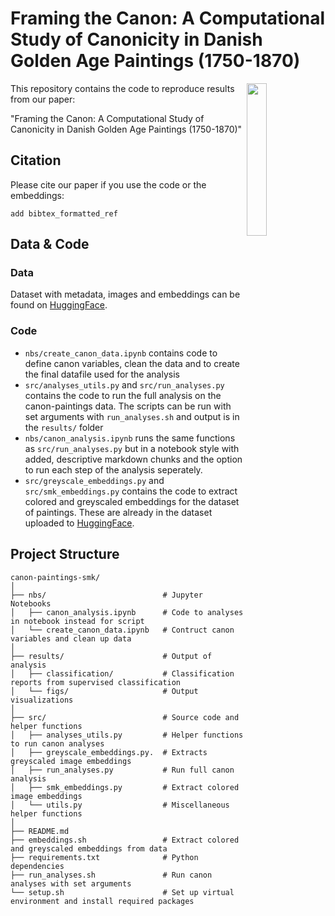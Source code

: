 # Framing the Canon: A Computational Study of Canonicity in Danish Golden Age Paintings (1750-1870)

<a href="https://chc.au.dk"><img src="https://github.com/centre-for-humanities-computing/intra/raw/main/images/onboarding/CHC_logo-turquoise-full-name.png" width="25%" align="right"/></a>
 

This repository contains the code to reproduce results from our paper:

"Framing the Canon: A Computational Study of Canonicity in Danish Golden Age Paintings (1750-1870)"

## Citation

Please cite our paper if you use the code or the embeddings: 

```
add bibtex_formatted_ref

```

## Data & Code

### Data

Dataset with metadata, images and embeddings can be found on [HuggingFace](https://huggingface.co/datasets/louisebrix/smk_canon_paintings).

### Code

- ```nbs/create_canon_data.ipynb``` contains code to define canon variables, clean the data and to create the final datafile used for the analysis
- ```src/analyses_utils.py``` and ```src/run_analyses.py``` contains the code to run the full analysis on the canon-paintings data. The scripts can be run with set arguments with ```run_analyses.sh``` and output is in the ```results/``` folder
- ```nbs/canon_analysis.ipynb``` runs the same functions as ```src/run_analyses.py``` but in a notebook style with added, descriptive markdown chunks and the option to run each step of the analysis seperately.
- ```src/greyscale_embeddings.py``` and ```src/smk_embeddings.py``` contains the code to extract colored and greyscaled embeddings for the dataset of paintings. These are already in the dataset uploaded to [HuggingFace](https://huggingface.co/datasets/louisebrix/smk_canon_paintings).

## Project Structure

```
canon-paintings-smk/
│
├── nbs/                          # Jupyter Notebooks
│   ├── canon_analysis.ipynb      # Code to analyses in notebook instead for script
│   └── create_canon_data.ipynb   # Contruct canon variables and clean up data
│
├── results/                      # Output of analysis
│   ├── classification/           # Classification reports from supervised classification
│   └── figs/                     # Output visualizations      
│
├── src/                          # Source code and helper functions
│   ├── analyses_utils.py         # Helper functions to run canon analyses
│   ├── greyscale_embeddings.py.  # Extracts greyscaled image embeddings
│   ├── run_analyses.py           # Run full canon analysis
│   ├── smk_embeddings.py         # Extract colored image embeddings
│   └── utils.py                  # Miscellaneous helper functions
│
├── README.md
├── embeddings.sh                 # Extract colored and greyscaled embeddings from data
├── requirements.txt              # Python dependencies
├── run_analyses.sh               # Run canon analyses with set arguments
└── setup.sh                      # Set up virtual environment and install required packages
```
